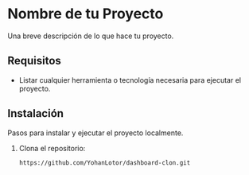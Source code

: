 # Nombre de tu Proyecto

Una breve descripción de lo que hace tu proyecto.

## Requisitos

- Listar cualquier herramienta o tecnología necesaria para ejecutar el proyecto.

## Instalación

Pasos para instalar y ejecutar el proyecto localmente.

1. Clona el repositorio:
   ```bash
   https://github.com/YohanLotor/dashboard-clon.git
